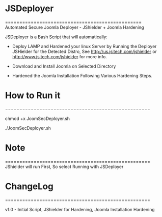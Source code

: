 # JSDeployer
================================================
Automated Secure Joomla Deployer - JShielder + Joomla Hardening

JSDeployer is a Bash Script that will automatically:

* Deploy LAMP and Hardened your linux Server by Running the Deployer JSHielder for the Detected
Distro, See  http://us.jsitech.com/jshielder or http://www.jsitech.com/jshielder
for more info.

* Download and Install Joomla on Selected Directory

* Hardened the Joomla Installation Following Various Hardening Steps.

# How to Run it
===================================================

chmod +x JoomSecDeployer.sh

./JoomSecDeployer.sh

# Note
===================================================
JShielder will run First, So select Running with JSDeployer

# ChangeLog
===================================================

v1.0 - Initial Script, JShielder for Hardening, Joomla Installation Hardening

